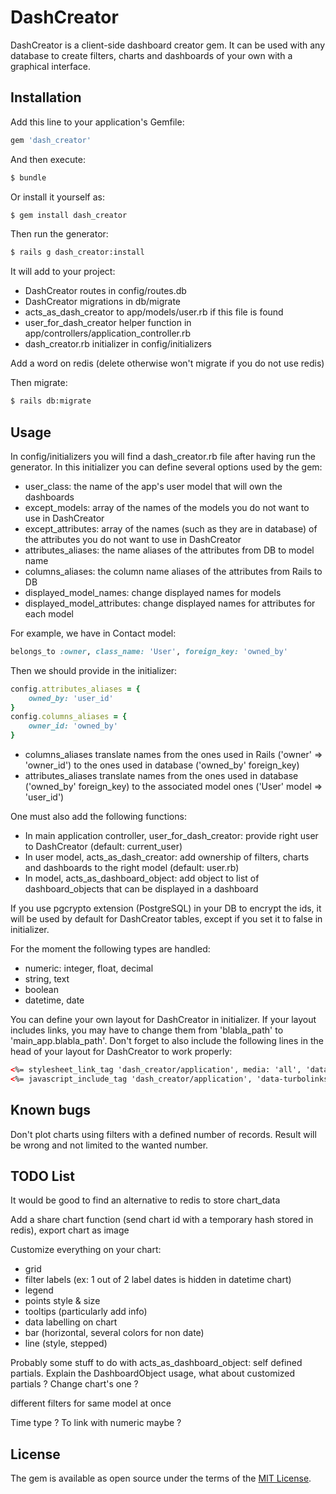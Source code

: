 # DashCreator
DashCreator is a client-side dashboard creator gem.
It can be used with any database to create filters, charts and dashboards of your own with a graphical interface.

## Installation
Add this line to your application's Gemfile:

```ruby
gem 'dash_creator'
```

And then execute:
```bash
$ bundle
```

Or install it yourself as:
```bash
$ gem install dash_creator
```

Then run the generator:
```bash
$ rails g dash_creator:install
```
It will add to your project:
  - DashCreator routes in config/routes.db
  - DashCreator migrations in db/migrate
  - acts_as_dash_creator to app/models/user.rb if this file is found
  - user_for_dash_creator helper function in app/controllers/application_controller.rb
  - dash_creator.rb initializer in config/initializers
  
Add a word on redis (delete otherwise won't migrate if you do not use redis)

Then migrate:
```bash
$ rails db:migrate
```

## Usage

In config/initializers you will find a dash_creator.rb file after having run the generator.
In this initializer you can define several options used by the gem:
  - user_class: the name of the app's user model that will own the dashboards
  - except_models: array of the names of the models you do not want to use in DashCreator
  - except_attributes: array of the names (such as they are in database) of the attributes you do not want to use in DashCreator
  - attributes_aliases: the name aliases of the attributes from DB to model name
  - columns_aliases: the column name aliases of the attributes from Rails to DB
  - displayed_model_names: change displayed names for models
  - displayed_model_attributes: change displayed names for attributes for each model
  
For example, we have in Contact model:
```ruby
belongs_to :owner, class_name: 'User', foreign_key: 'owned_by'
```

Then we should provide in the initializer:
```ruby
config.attributes_aliases = {
    owned_by: 'user_id'
}
config.columns_aliases = {
    owner_id: 'owned_by'
}
```
- columns_aliases translate names from the ones used in Rails ('owner' => 'owner_id') to the ones used in database ('owned_by' foreign_key)
- attributes_aliases translate names from the ones used in database ('owned_by' foreign_key) to the associated model ones ('User' model => 'user_id')

One must also add the following functions:
  - In main application controller, user_for_dash_creator: provide right user to DashCreator (default: current_user)
  - In user model, acts_as_dash_creator: add ownership of filters, charts and dashboards to the right model (default: user.rb)
  - In model, acts_as_dashboard_object: add object to list of dashboard_objects that can be displayed in a dashboard

If you use pgcrypto extension (PostgreSQL) in your DB to encrypt the ids, it will be used by default for DashCreator tables, except if you set it to false in initializer.

For the moment the following types are handled:
- numeric: integer, float, decimal
- string, text
- boolean
- datetime, date

You can define your own layout for DashCreator in initializer.
If your layout includes links, you may have to change them from 'blabla_path' to 'main_app.blabla_path'.
Don't forget to also include the following lines in the head of your layout for DashCreator to work properly:
```html
<%= stylesheet_link_tag 'dash_creator/application', media: 'all', 'data-turbolinks-track': 'reload' %>
<%= javascript_include_tag 'dash_creator/application', 'data-turbolinks-track': 'reload' %>
```

## Known bugs
Don't plot charts using filters with a defined number of records.
Result will be wrong and not limited to the wanted number.

## TODO List
It would be good to find an alternative to redis to store chart_data

Add a share chart function (send chart id with a temporary hash stored in redis), export chart as image

Customize everything on your chart:
- grid
- filter labels (ex: 1 out of 2 label dates is hidden in datetime chart)
- legend
- points style & size
- tooltips (particularly add info)
- data labelling on chart
- bar (horizontal, several colors for non date)
- line (style, stepped)

Probably some stuff to do with acts_as_dashboard_object: self defined partials.
Explain the DashboardObject usage, what about customized partials ? Change chart's one ?

different filters for same model at once

Time type ? To link with numeric maybe ?

## License
The gem is available as open source under the terms of the [MIT License](http://opensource.org/licenses/MIT).
